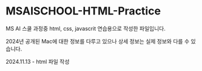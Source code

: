 # MSAISCHOOL-HTML-Practice
MS AI 스쿨 과정중 html, css, javascrit 연습용으로 작성한 파일입니다.

2024년 공개된 Mac에 대한 정보를 다루고 있으나 상세 정보는 실제 정보와 다를 수 있습니다.

2024.11.13 - html 파일 작성
